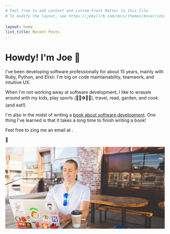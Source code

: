 ```yaml
---
# Feel free to add content and custom Front Matter to this file.
# To modify the layout, see https://jekyllrb.com/docs/themes/#overriding-theme-defaults

layout: home
list_title: Recent Posts
---
```


<h1>Howdy! I'm Joe 👋</h1>

<p>
  I've been developing software professionally for about 15 years, mainly with Ruby, Python, and Elixir. I'm big on code maintainability, teamwork, and intuitive UX.
</p>

<p>
  When I'm not working away at software development, I like to wrassle around with my kids, play sports (🏀🏈⚽🥏🏓), travel, read, garden, and cook (and eat!).
</p>

<p>I'm also in the midst of writing a <a href="https://docs.google.com/forms/d/e/1FAIpQLSdSHAza-dYgLOqR20o_hwcTtbd1o4d2d5-0wM8Ssadpnh7hBQ/viewform">book about software development</a>. One thing I've learned is that it takes a long time to finish writing a book!</p>
<p>
  Feel free to zing me an email at <script language="JavaScript">
              var name1 = 'e';
              var name2 = 'jo';
              var yay = 'peckyeah.com';
              document.write('<i class="fas fa-paper-plane"></i>')
              document.write('<a href=\"mailto:' + name2 + name1 + '@' + yay + '\">');
              document.write(name2 + name1 + '@' + yay + '</a>');
            </script>.
</p>
<p>
  🙇
</p>
<img src="/assets/images/joe-typing-away.png" alt="Joe pecking away on a laptop" title="Joe typing away on a laptop" />
